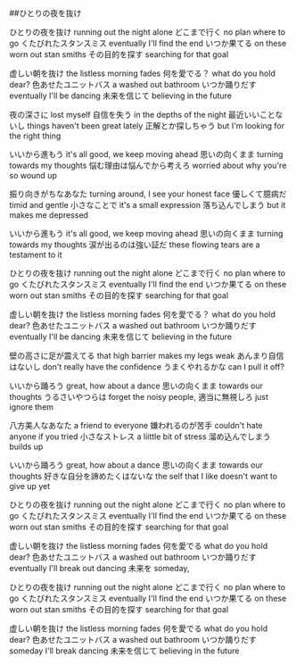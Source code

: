 ##ひとりの夜を抜け

ひとりの夜を抜け	running out the night alone
どこまで行く	no plan where to go
くたびれたスタンスミス	eventually I'll find the end 
いつか果てる	on these worn out stan smiths
その目的を探す	searching for that goal
	
虚しい朝を抜け	the listless morning fades
何を愛でる？	what do you hold dear?
色あせたユニットバス	a washed out bathroom
いつか踊りだす	eventually I'll be dancing
未来を信じて	believing in the future
	
夜の深さに	lost myself
自信を失う	in the depths of the night
最近いいことないし	things haven't been great lately
正解とか探しちゃう	but I'm looking for the right thing
	
いいから進もう	it's all good, we keep moving ahead
思いの向くまま	turning towards my thoughts
悩む理由は悩んでから考えろ	worried about why you're so wound up
	
	
	
振り向きがちなあなた	turning around, I see your honest face
優しくて臆病だ	timid and gentle
小さなことで	it's a small expression
落ち込んでしまう	but it makes me depressed
	
いいから進もう	it's all good, we keep moving ahead
思いの向くまま	turning towards my thoughts
涙が出るのは強い証だ	these flowing tears are a testament to it
	
ひとりの夜を抜け	running out the night alone
どこまで行く	no plan where to go
くたびれたスタンスミス	eventually I'll find the end 
いつか果てる	on these worn out stan smiths
その目的を探す	searching for that goal
	
虚しい朝を抜け	the listless morning fades
何を愛でる？	what do you hold dear?
色あせたユニットバス	a washed out bathroom
いつか踊りだす	eventually I'll be dancing
未来を信じて	believing in the future
	
	
壁の高さに足が震えてる	that high barrier makes my legs weak
あんまり自信はないし	don't really have the confidence
うまくやれるかな	can I pull it off?
	
いいから踊ろう	great, how about a dance
思いの向くまま	towards our thoughts
うるさいやつらは	forget the noisy people,
適当に無視しろ	just ignore them
	
八方美人なあなた	a friend to everyone
嫌われるのが苦手	couldn't hate anyone if you tried
小さなストレス	a liittle bit of stress
溜め込んでしまう	builds up
	
いいから踊ろう	great, how about a dance
思いの向くまま	towards our thoughts
好きな自分を諦めたくはないな	the self that I like doesn't want to give up yet
	
	
ひとりの夜を抜け	running out the night alone
どこまで行く	no plan where to go
くたびれたスタンスミス	eventually I'll find the end 
いつか果てる	on these worn out stan smiths
その目的を探す	searching for that goal
	
虚しい朝を抜け	the listless morning fades
何を愛でる	what do you hold dear?
色あせたユニットバス	a washed out bathroom
いつか踊りだす	eventually I'll break out dancing
未来を	someday,
	
ひとりの夜を抜け	running out the night alone
どこまで行く	no plan where to go
くたびれたスタンスミス	eventually I'll find the end 
いつか果てる	on these worn out stan smiths
その目的を探す	searching for that goal
	
虚しい朝を抜け	the listless morning fades
何を愛でる	what do you hold dear?
色あせたユニットバス	a washed out bathroom
いつか踊りだす	someday I'll break dancing
未来を信じて	believing in the future
	
	
	
	
	
	
	
	
	
	
	
	
	
	
	
	
	
	
	
	
	
	
	
	
	
	
	
	
	
	
	
	
	
	
	
	
	
	
	
	
	
	
	
	
	
	
	
	
	
	
	
	
	
	
	
	
	
	
	
	
	
	
	
	
	
	
	
	
	
	
	
	
	
	
	
	
	
	
	
	
	
	
	
	
	
	
	
	
	
	
	
	
	
	
	
	
	
	
	
	
	
	
	
	
	
	
	
	
	
	
	
	
	
	
	
	
	
	
	
	
	
	
	
	
	
	
	
	
	
	
	
	
	
	
	
	
	
	
	
	
	
	
	
	
	
	
	
	
	
	
	
	
	
	
	
	
	
	
	
	
	
	
	
	
	
	
	
	
	
	
	
	
	
	
	
	
	
	
	
	
	
	
	
	
	
	
	
	
	
	
	
	
	
	
	
	
	
	
	
	
	
	
	
	
	
	
	
	
	
	
	
	
	
	
	
	
	
	
	
	
	
	
	
	
	
	
	
	
	
	
	
	
	
	
	
	
	
	
	
	
	
	
	
	
	
	
	
	
	
	
	
	
	
	
	
	
	
	
	
	
	
	
	
	
	
	
	
	
	
	
	
	
	
	
	
	
	
	
	
	
	
	
	
	
	
	
	
	
	
	
	
	
	
	
	
	
	
	
	
	
	
	
	
	
	
	
	
	
	
	
	
	
	
	
	
	
	
	
	
	
	
	
	
	
	
	
	
	
	
	
	
	
	
	
	
	
	
	
	
	
	
	
	
	
	
	
	
	
	
	
	
	
	
	
	
	
	
	
	
	
	
	
	
	
	
	
	
	
	
	
	
	
	
	
	
	
	
	
	
	
	
	
	
	
	
	
	
	
	
	
	
	
	
	
	
	
	
	
	
	
	
	
	
	
	
	
	
	
	
	
	
	
	
	
	
	
	
	
	
	
	
	
	
	
	
	
	
	
	
	
	
	
	
	
	
	
	
	
	
	
	
	
	
	
	
	
	
	
	
	
	
	
	
	
	
	
	
	
	
	
	
	
	
	
	
	
	
	
	
	
	
	
	
	
	
	
	
	
	
	
	
	
	
	
	
	
	
	
	
	
	
	
	
	
	
	
	
	
	
	
	
	
	
	
	
	
	
	
	
	
	
	
	
	
	
	
	
	
	
	
	
	
	
	
	
	
	
	
	
	
	
	
	
	
	
	
	
	
	
	
	
	
	
	
	
	
	
	
	
	
	
	
	
	
	
	
	
	
	
	
	
	
	
	
	
	
	
	
	
	
	
	
	
	
	
	
	
	
	
	
	
	
	
	
	
	
	
	
	
	
	
	
	
	
	
	
	
	
	
	
	
	
	
	
	
	
	
	
	
	
	
	
	
	
	
	
	
	
	
	
	
	
	
	
	
	
	
	
	
	
	
	
	
	
	
	
	
	
	
	
	
	
	
	
	
	
	
	
	
	
	
	
	
	
	
	
	
	
	
	
	
	
	
	
	
	
	
	
	
	
	
	
	
	
	
	
	
	
	
	
	
	
	
	
	
	
	
	
	
	
	
	
	
	
	
	
	
	
	
	
	
	
	
	
	
	
	
	
	
	
	
	
	
	
	
	
	
	
	
	
	
	
	
	
	
	
	
	
	
	
	
	
	
	
	
	
	
	
	
	
	
	
	
	
	
	
	
	
	
	
	
	
	
	
	
	
	
	
	
	
	
	
	
	
	
	
	
	
	
	
	
	
	
	
	
	
	
	
	
	
	
	
	
	
	
	
	
	
	
	
	
	
	
	
	
	
	
	
	
	
	
	
	
	
	
	
	
	
	
	
	
	
	
	
	
	
	
	
	
	
	
	
	
	
	
	
	
	
	
	
	
	
	
	
	
	
	
	
	
	
	
	
	
	
	
	
	
	
	
	
	
	
	
	
	
	
	
	
	
	
	
	
	
	
	
	
	
	
	
	
	
	
	
	
	
	
	
	
	
	
	
	
	
	
	
	
	
	
	
	
	
	
	
	
	
	
	
	
	
	
	
	
	
	
	
	
	
	
	
	
	
	
	
